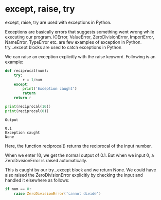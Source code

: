 # except, raise, try
except, raise, try are used with exceptions in Python.

Exceptions are basically errors that suggests something went wrong while executing our program. IOError, ValueError, ZeroDivisionError, ImportError, NameError, TypeError etc. are few examples of exception in Python. try...except blocks are used to catch exceptions in Python.

We can raise an exception explicitly with the raise keyword. Following is an example:
```python
def reciprocal(num):
    try:
        r = 1/num
    except:
        print('Exception caught')
        return
    return r

print(reciprocal(10))
print(reciprocal(0))
```
```
Output

0.1
Exception caught
None
```
Here, the function reciprocal() returns the reciprocal of the input number.

When we enter 10, we get the normal output of 0.1. But when we input 0, a ZeroDivisionError is raised automatically.

This is caught by our try…except block and we return None. We could have also raised the ZeroDivisionError explicitly by checking the input and handled it elsewhere as follows:
```python
if num == 0:
    raise ZeroDivisionError('cannot divide')
```
